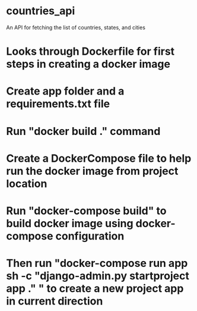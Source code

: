 # countries_api
An API for fetching the list of countries, states, and cities

# Looks through Dockerfile for first steps in creating a docker image

# Create app folder and a requirements.txt file

# Run "docker build ." command

# Create a DockerCompose file to help run the docker image from project location

# Run "docker-compose build" to build docker image using docker-compose configuration

# Then run "docker-compose run app sh -c "django-admin.py startproject app ." " to create a new project app in current direction
